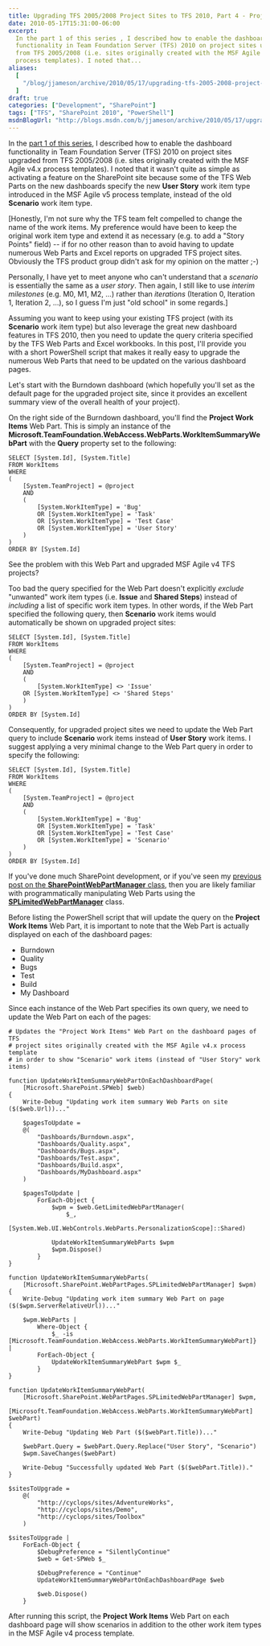 ```yaml
---
title: Upgrading TFS 2005/2008 Project Sites to TFS 2010, Part 4 - Project Work Items Web Part
date: 2010-05-17T15:31:00-06:00
excerpt:
  In the part 1 of this series , I described how to enable the dashboard
  functionality in Team Foundation Server (TFS) 2010 on project sites upgraded
  from TFS 2005/2008 (i.e. sites originally created with the MSF Agile v4.x
  process templates). I noted that...
aliases:
  [
    "/blog/jjameson/archive/2010/05/17/upgrading-tfs-2005-2008-project-sites-to-tfs-2010-part-4-project-work-items-web-part.aspx",
  ]
draft: true
categories: ["Development", "SharePoint"]
tags: ["TFS", "SharePoint 2010", "PowerShell"]
msdnBlogUrl: "http://blogs.msdn.com/b/jjameson/archive/2010/05/17/upgrading-tfs-2005-2008-project-sites-to-tfs-2010-part-4-project-work-items-web-part.aspx"
---
```


In the
[part 1 of this series](/blog/jjameson/2010/05/14/upgrading-tfs-2005-2008-project-sites-to-tfs-2010-part-1-agile-dashboard-features),
I described how to enable the dashboard functionality in Team Foundation Server
(TFS) 2010 on project sites upgraded from TFS 2005/2008 (i.e. sites originally
created with the MSF Agile v4.x process templates). I noted that it wasn't quite
as simple as activating a feature on the SharePoint site because some of the TFS
Web Parts on the new dashboards specify the new **User Story** work item type
introduced in the MSF Agile v5 process template, instead of the old **Scenario**
work item type.

[Honestly, I'm not sure why the TFS team felt compelled to change the name of
the work items. My preference would have been to keep the original work item
type and extend it as necessary (e.g. to add a "Story Points" field) -- if for
no other reason than to avoid having to update numerous Web Parts and Excel
reports on upgraded TFS project sites. Obviously the TFS product group didn't
ask for my opinion on the matter ;-)

Personally, I have yet to meet anyone who can't understand that a *scenario* is
essentially the same as a *user story*. Then again, I still like to use *interim
milestones* (e.g. M0, M1, M2, ...) rather than *iterations* (Iteration 0,
Iteration 1, Iteration 2, ...), so I guess I'm just "old school" in some
regards.]

Assuming you want to keep using your existing TFS project (with its **Scenario**
work item type) but also leverage the great new dashboard features in TFS 2010,
then you need to update the query criteria specified by the TFS Web Parts and
Excel workbooks. In this post, I'll provide you with a short PowerShell script
that makes it really easy to upgrade the numerous Web Parts that need to be
updated on the various dashboard pages.

Let's start with the Burndown dashboard (which hopefully you'll set as the
default page for the upgraded project site, since it provides an excellent
summary view of the overall health of your project).

On the right side of the Burndown dashboard, you'll find the **Project Work
Items** Web Part. This is simply an instance of the
**Microsoft.TeamFoundation.WebAccess.WebParts.WorkItemSummaryWebPart** with the
**Query** property set to the following:

```
SELECT [System.Id], [System.Title]
FROM WorkItems
WHERE
(
    [System.TeamProject] = @project
    AND
    (
        [System.WorkItemType] = 'Bug'
        OR [System.WorkItemType] = 'Task'
        OR [System.WorkItemType] = 'Test Case'
        OR [System.WorkItemType] = 'User Story'
    )
)
ORDER BY [System.Id]
```

See the problem with this Web Part and upgraded MSF Agile v4 TFS projects?

Too bad the query specified for the Web Part doesn't explicitly *exclude*
"unwanted" work item types (i.e. **Issue** and **Shared Steps**) instead of
*including* a list of specific work item types. In other words, if the Web Part
specified the following query, then **Scenario** work items would automatically
be shown on upgraded project sites:

```
SELECT [System.Id], [System.Title]
FROM WorkItems
WHERE
(
    [System.TeamProject] = @project
    AND
    (
        [System.WorkItemType] <> 'Issue'
	OR [System.WorkItemType] <> 'Shared Steps'
    )
)
ORDER BY [System.Id]
```

Consequently, for upgraded project sites we need to update the Web Part query to
include **Scenario** work items instead of **User Story** work items. I suggest
applying a very minimal change to the Web Part query in order to specify the
following:

```
SELECT [System.Id], [System.Title]
FROM WorkItems
WHERE
(
    [System.TeamProject] = @project
    AND
    (
        [System.WorkItemType] = 'Bug'
        OR [System.WorkItemType] = 'Task'
        OR [System.WorkItemType] = 'Test Case'
        OR [System.WorkItemType] = 'Scenario'
    )
)
ORDER BY [System.Id]
```

If you've done much SharePoint development, or if you've seen my
[previous post on the **SharePointWebPartManager** class](/blog/jjameson/2009/10/17/introducing-the-sharepointwebparthelper-class),
then you are likely familiar with programmatically manipulating Web Parts using
the
**[SPLimitedWebPartManager](http://msdn.microsoft.com/en-us/library/microsoft.sharepoint.webpartpages.splimitedwebpartmanager.aspx)**
class.

Before listing the PowerShell script that will update the query on the **Project
Work Items** Web Part, it is important to note that the Web Part is actually
displayed on each of the dashboard pages:

- Burndown
- Quality
- Bugs
- Test
- Build
- My Dashboard

Since each instance of the Web Part specifies its own query, we need to update
the Web Part on each of the pages:

```
# Updates the "Project Work Items" Web Part on the dashboard pages of TFS
# project sites originally created with the MSF Agile v4.x process template
# in order to show "Scenario" work items (instead of "User Story" work items)

function UpdateWorkItemSummaryWebPartOnEachDashboardPage(
    [Microsoft.SharePoint.SPWeb] $web)
{
    Write-Debug "Updating work item summary Web Parts on site ($($web.Url))..."

    $pagesToUpdate =
    @(
        "Dashboards/Burndown.aspx",
        "Dashboards/Quality.aspx",
        "Dashboards/Bugs.aspx",
        "Dashboards/Test.aspx",
        "Dashboards/Build.aspx",
        "Dashboards/MyDashboard.aspx"
    )

    $pagesToUpdate |
        ForEach-Object {
            $wpm = $web.GetLimitedWebPartManager(
                $_,
                [System.Web.UI.WebControls.WebParts.PersonalizationScope]::Shared)

            UpdateWorkItemSummaryWebParts $wpm
            $wpm.Dispose()
        }
}

function UpdateWorkItemSummaryWebParts(
    [Microsoft.SharePoint.WebPartPages.SPLimitedWebPartManager] $wpm)
{
    Write-Debug "Updating work item summary Web Part on page ($($wpm.ServerRelativeUrl))..."

    $wpm.WebParts |
        Where-Object {
            $_ -is [Microsoft.TeamFoundation.WebAccess.WebParts.WorkItemSummaryWebPart]} |
        ForEach-Object {
            UpdateWorkItemSummaryWebPart $wpm $_
        }
}

function UpdateWorkItemSummaryWebPart(
    [Microsoft.SharePoint.WebPartPages.SPLimitedWebPartManager] $wpm,
    [Microsoft.TeamFoundation.WebAccess.WebParts.WorkItemSummaryWebPart] $webPart)
{
    Write-Debug "Updating Web Part ($($webPart.Title))..."

    $webPart.Query = $webPart.Query.Replace("User Story", "Scenario")
    $wpm.SaveChanges($webPart)

    Write-Debug "Successfully updated Web Part ($($webPart.Title))."
}

$sitesToUpgrade =
    @(
        "http://cyclops/sites/AdventureWorks",
        "http://cyclops/sites/Demo",
        "http://cyclops/sites/Toolbox"
    )

$sitesToUpgrade |
    ForEach-Object {
        $DebugPreference = "SilentlyContinue"
        $web = Get-SPWeb $_

        $DebugPreference = "Continue"
        UpdateWorkItemSummaryWebPartOnEachDashboardPage $web

        $web.Dispose()
    }
```

After running this script, the **Project Work Items** Web Part on each dashboard
page will show scenarios in addition to the other work item types in the MSF
Agile v4 process template.
